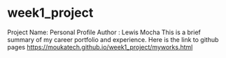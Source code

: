 # week1_project
Project Name: Personal Profile
Author : Lewis Mocha
This is a brief summary of my career portfolio and experience.
Here is the link to github pages https://moukatech.github.io/week1_project/myworks.html
